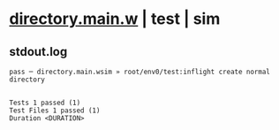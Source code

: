 # [directory.main.w](../../../../../../examples/tests/sdk_tests/fs/directory.main.w) | test | sim

## stdout.log
```log
pass ─ directory.main.wsim » root/env0/test:inflight create normal directory
 
 
Tests 1 passed (1)
Test Files 1 passed (1)
Duration <DURATION>
```

